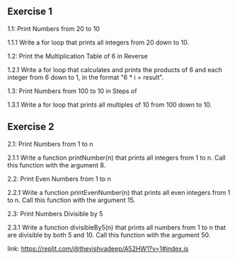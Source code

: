 ## Exercise 1
1.1: Print Numbers from 20 to 10

1.1.1 Write a for loop that prints all integers from 20 down to 10.

1.2: Print the Multiplication Table of 6 in Reverse

1.2.1 Write a for loop that calculates and prints the products of 6 and each integer from 6 down to 1, in the format "6 * i = result".

1.3: Print Numbers from 100 to 10 in Steps of 

1.3.1 Write a for loop that prints all multiples of 10 from 100 down to 10.

## Exercise 2
2.1: Print Numbers from 1 to n

2.1.1 Write a function printNumber(n) that prints all integers from 1 to n. Call this function with the argument 8.

2.2: Print Even Numbers from 1 to n

2.2.1 Write a function printEvenNumber(n) that prints all even integers from 1 to n. Call this function with the argument 15.

2.3: Print Numbers Divisible by 5

2.3.1 Write a function divisibleBy5(n) that prints all numbers from 1 to n that are divisible by both 5 and 10. Call this function with the argument 50.

link: https://replit.com/@thevishvadeep/A52HW1?v=1#index.js
